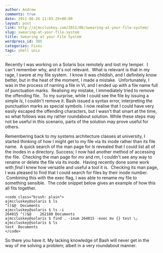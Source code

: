 ```yaml
---
author: Andrew
comments: true
date: 2011-06-26 11:03:29+00:00
layout: post
link: http://ajmccluskey.com/2011/06/swearing-at-your-file-system/
slug: swearing-at-your-file-system
title: Swearing at your File System
wordpress_id: 385
categories: Fixes
tags: shell unix
---
```


Recently I was working on a Solaris box remotely and lost my temper.  I can't remember why, and it's not relevant.  What is relevant is that in my rage, I swore at my file system.  I know it was childish, and I definitely know better, but in the heat of the moment, I made a mistake.  Unfortunately, I was in the process of naming a file in Vi, and I ended up with a file name full of punctuation marks.  Realising my mistake, I immediately tried to remove the offending file.  To my surprise, while I could see the file by issuing a simple _ls_, I couldn't remove it.  Bash issued a syntax error, interpreting the punctuation marks as special symbols.  I now realise that I could have very easily escaped the offending characters, but I wasn't that smart at the time, so what follows was my rather roundabout solution.  While these steps may not be useful in this scenario, parts of the solution may prove useful for others.

Remembering back to my systems architecture classes at university, I started thinking of how I might get to my file via its inode rather than its file name.  A quick search of the man page for _ls_ revealed that I could list all of the inodes in a directory.  Success; I now had another method of accessing the file.  Checking the man page for _mv_ and _rm_, I couldn't see any way to rename or delete the file via its inode.  Having recently done some work with _find_ I knew how versatile and useful a tool it is.  Checking its man page, I was pleased to find that I could search for files by their inode number.  Combining this with the exec flag, I was able to rename my file to something sensible.  The code snippet below gives an example of how this all fits together.


    
    <code class="brush: plain">
    ajmccluskey@solaris $ ls
    ^()$@  Documents
    ajmccluskey@solaris $ ls -i
    264015 ^()$@    262180 Documents
    ajmccluskey@solaris $ find . -inum 264015 -exec mv {} test \;
    ajmccluskey@solaris $ ls
    test  Documents
    </code>



So there you have it.  My lacking knowledge of Bash will never get in the way of me solving a problem; albeit in a very roundabout manner.
